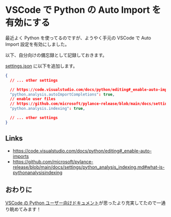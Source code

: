 # VSCode で Python の Auto Import を有効にする

最近よく Python を使ってるのですが、ようやく手元の VSCode で Auto Import 設定を有効にしました。

以下、自分向けの備忘録として記録しておきます。

<!-- more -->

[settings.json](https://code.visualstudio.com/docs/getstarted/settings) に以下を追加します。

``` json
{
  // ... other settings

  // https://code.visualstudio.com/docs/python/editing#_enable-auto-imports
  "python.analysis.autoImportCompletions": true,
  // enable user files
  // https://github.com/microsoft/pylance-release/blob/main/docs/settings/python_analysis_indexing.md#what-is-pythonanalysisindexing
  "python.analysis.indexing": true,

  // ... other settings
}
```

## Links

- https://code.visualstudio.com/docs/python/editing#_enable-auto-imports
- https://github.com/microsoft/pylance-release/blob/main/docs/settings/python_analysis_indexing.md#what-is-pythonanalysisindexing

## おわりに

[VSCode の Python ユーザー向けドキュメント](https://code.visualstudio.com/docs/python/formatting)が思ったより充実してたので一通り眺めてみます！
